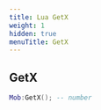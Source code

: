 ```yaml
---
title: Lua GetX
weight: 1
hidden: true
menuTitle: GetX
---
```

## GetX
```lua
Mob:GetX(); -- number
```